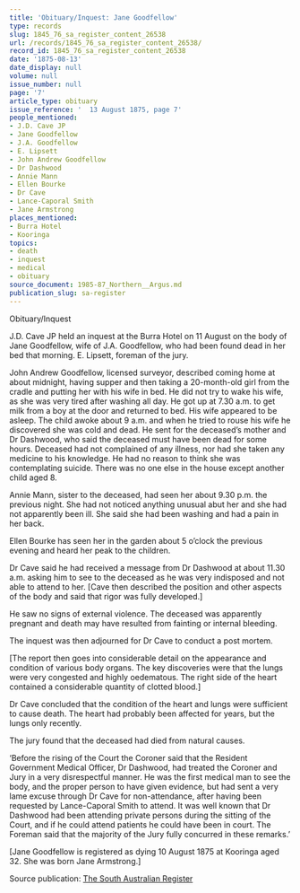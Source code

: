 ```yaml
---
title: 'Obituary/Inquest: Jane Goodfellow'
type: records
slug: 1845_76_sa_register_content_26538
url: /records/1845_76_sa_register_content_26538/
record_id: 1845_76_sa_register_content_26538
date: '1875-08-13'
date_display: null
volume: null
issue_number: null
page: '7'
article_type: obituary
issue_reference: '  13 August 1875, page 7'
people_mentioned:
- J.D. Cave JP
- Jane Goodfellow
- J.A. Goodfellow
- E. Lipsett
- John Andrew Goodfellow
- Dr Dashwood
- Annie Mann
- Ellen Bourke
- Dr Cave
- Lance-Caporal Smith
- Jane Armstrong
places_mentioned:
- Burra Hotel
- Kooringa
topics:
- death
- inquest
- medical
- obituary
source_document: 1985-87_Northern__Argus.md
publication_slug: sa-register
---
```


  Obituary/Inquest
  
  J.D. Cave JP held an inquest at the Burra Hotel on 11 August on the body of Jane Goodfellow, wife of J.A. Goodfellow, who had been found dead in her bed that morning.  E. Lipsett, foreman of the jury.
  
  John Andrew Goodfellow, licensed surveyor, described coming home at about midnight, having supper and then taking a 20-month-old girl from the cradle and putting her with his wife in bed.  He did not try to wake his wife, as she was very tired after washing all day.  He got up at 7.30 a.m. to get milk from a boy at the door and returned to bed.  His wife appeared to be asleep.  The child awoke about 9 a.m. and when he tried to rouse his wife he discovered she was cold and dead.  He sent for the deceased’s mother and Dr Dashwood, who said the deceased must have been dead for some hours.  Deceased had not complained of any illness, nor had she taken any medicine to his knowledge.  He had no reason to think she was contemplating suicide.  There was no one else in the house except another child aged 8.
  
  Annie Mann, sister to the deceased, had seen her about 9.30 p.m. the previous night.  She had not noticed anything unusual abut her and she had not apparently been ill.  She said she had been washing and had a pain in her back.
  
  Ellen Bourke has seen her in the garden about 5 o’clock the previous evening and heard her peak to the children.
  
  Dr Cave said he had received a message from Dr Dashwood at about 11.30 a.m. asking him to see to the deceased as he was very indisposed and not able to attend to her.  [Cave then described the position and other aspects of the body and said that rigor was fully developed.]
  
  He saw no signs of external violence.  The deceased was apparently pregnant and death may have resulted from fainting or internal bleeding.
  
  The inquest was then adjourned for Dr Cave to conduct a post mortem.
  
  [The report then goes into considerable detail on the appearance and condition of various body organs.  The key discoveries were that the lungs were very congested and highly oedematous.  The right side of the heart contained a considerable quantity of clotted blood.]
  
  Dr Cave concluded that the condition of the heart and lungs were sufficient to cause death.  The heart had probably been affected for years, but the lungs only recently.
  
  The jury found that the deceased had died from natural causes.
  
  ‘Before the rising of the Court the Coroner said that the Resident Government Medical Officer, Dr Dashwood, had treated the Coroner and Jury in a very disrespectful manner.  He was the first medical man to see the body, and the proper person to have given evidence, but had sent a very lame excuse through Dr Cave for non-attendance, after having been requested by Lance-Caporal Smith to attend.  It was well known that Dr Dashwood had been attending private persons during the sitting of the Court, and if he could attend patients he could have been in court.  The Foreman said that the majority of the Jury fully concurred in these remarks.’
  
  [Jane Goodfellow is registered as dying 10 August 1875 at Kooringa aged 32.  She was born Jane Armstrong.]

Source publication: [The South Australian Register](/publications/sa-register/)

